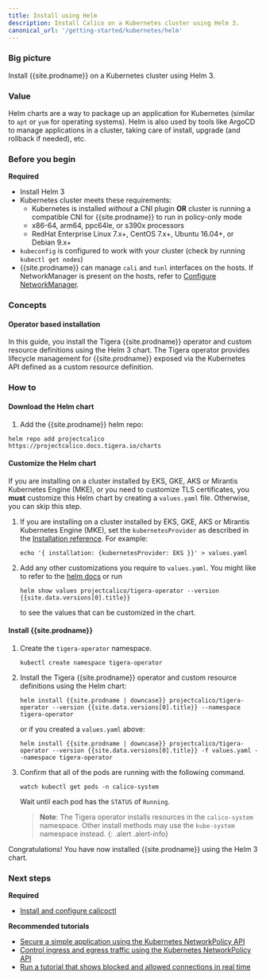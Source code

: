 ```yaml
---
title: Install using Helm
description: Install Calico on a Kubernetes cluster using Helm 3.
canonical_url: '/getting-started/kubernetes/helm'
---
```


### Big picture

Install {{site.prodname}} on a Kubernetes cluster using Helm 3.

### Value

Helm charts are a way to package up an application for Kubernetes (similar to `apt` or `yum` for operating systems). Helm is also used by tools like ArgoCD to manage applications in a cluster, taking care of install, upgrade (and rollback if needed), etc.

### Before you begin
**Required**

- Install Helm 3
- Kubernetes cluster meets these requirements:
  - Kubernetes is installed *without* a CNI plugin **OR** cluster is running a compatible CNI for {{site.prodname}} to run in policy-only mode
  - x86-64, arm64, ppc64le, or s390x processors
  - RedHat Enterprise Linux 7.x+, CentOS 7.x+, Ubuntu 16.04+, or Debian 9.x+
- `kubeconfig` is configured to work with your cluster (check by running `kubectl get nodes`)
- {{site.prodname}} can manage `cali` and `tunl` interfaces on the hosts.
  If NetworkManager is present on the hosts, refer to
  [Configure NetworkManager](../../maintenance/troubleshoot/troubleshooting#configure-networkmanager).

### Concepts

#### Operator based installation

In this guide, you install the Tigera {{site.prodname}} operator and custom resource definitions using the Helm 3 chart. The Tigera operator provides lifecycle management for {{site.prodname}} exposed via the Kubernetes API defined as a custom resource definition.

### How to

#### Download the Helm chart

1. Add the {{site.prodname}} helm repo:

```
helm repo add projectcalico https://projectcalico.docs.tigera.io/charts
```

#### Customize the Helm chart

If you are installing on a cluster installed by EKS, GKE, AKS or Mirantis Kubernetes Engine (MKE), or you need to customize TLS certificates, you **must** customize this Helm chart by creating a `values.yaml` file. Otherwise, you can skip this step.

1. If you are installing on a cluster installed by EKS, GKE, AKS or Mirantis Kubernetes Engine (MKE), set the `kubernetesProvider` as described in the [Installation reference](../../reference/installation/api#operator.tigera.io/v1.Provider).  For example:

   ```
   echo '{ installation: {kubernetesProvider: EKS }}' > values.yaml
   ```

1. Add any other customizations you require to `values.yaml`.  You might like to refer to the [helm docs](https://helm.sh/docs/) or run

   ```
   helm show values projectcalico/tigera-operator --version {{site.data.versions[0].title}}
   ```

   to see the values that can be customized in the chart.

#### Install {{site.prodname}}

1. Create the `tigera-operator` namespace.

   ```
   kubectl create namespace tigera-operator
   ```

1. Install the Tigera {{site.prodname}} operator and custom resource definitions using the Helm chart:

   ```
   helm install {{site.prodname | downcase}} projectcalico/tigera-operator --version {{site.data.versions[0].title}} --namespace tigera-operator
   ```

   or if you created a `values.yaml` above:

   ```
   helm install {{site.prodname | downcase}} projectcalico/tigera-operator --version {{site.data.versions[0].title}} -f values.yaml --namespace tigera-operator
   ```

1. Confirm that all of the pods are running with the following command.

   ```
   watch kubectl get pods -n calico-system
   ```

   Wait until each pod has the `STATUS` of `Running`.

   > **Note**: The Tigera operator installs resources in the `calico-system` namespace. Other install methods may use
   > the `kube-system` namespace instead.
   {: .alert .alert-info}

Congratulations! You have now installed {{site.prodname}} using the Helm 3 chart.

### Next steps

**Required**
- [Install and configure calicoctl]({{site.baseurl}}/maintenance/clis/calicoctl/install)

**Recommended tutorials**
- [Secure a simple application using the Kubernetes NetworkPolicy API](../../security/tutorials/kubernetes-policy-basic)
- [Control ingress and egress traffic using the Kubernetes NetworkPolicy API](../../security/tutorials/kubernetes-policy-advanced)
- [Run a tutorial that shows blocked and allowed connections in real time](../../security/tutorials/kubernetes-policy-demo/kubernetes-demo)
